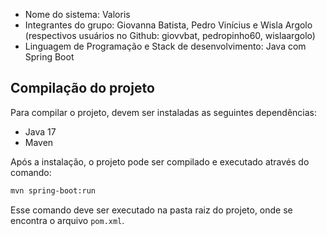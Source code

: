 - Nome do sistema: Valoris
 - Integrantes do grupo: Giovanna Batista, Pedro Vinícius e Wisla Argolo (respectivos usuários no Github: giovvbat, pedropinho60, wislaargolo)
 - Linguagem de Programação e Stack de desenvolvimento: Java com Spring Boot

## Compilação do projeto

Para compilar o projeto, devem ser instaladas as seguintes dependências:
 - Java 17
 - Maven

Após a instalação, o projeto pode ser compilado e executado através do comando:
```bash
mvn spring-boot:run
```
Esse comando deve ser executado na pasta raiz do projeto, onde se encontra o arquivo `pom.xml`.
